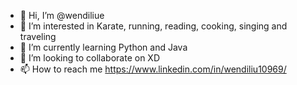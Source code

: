 - 👋 Hi, I’m @wendiliue
- 👀 I’m interested in Karate, running, reading, cooking, singing and traveling
- 🌱 I’m currently learning Python and Java
- 💞️ I’m looking to collaborate on XD
- 📫 How to reach me https://www.linkedin.com/in/wendiliu10969/

<!---
wendiliue/wendiliue is a ✨ special ✨ repository because its `README.md` (this file) appears on your GitHub profile.
You can click the Preview link to take a look at your changes.
--->
